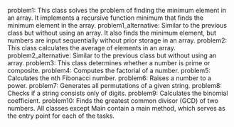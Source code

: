 problem1: This class solves the problem of finding the minimum element in an array. It implements a recursive function minimum that finds the minimum element in the array.
problem1_alternative: Similar to the previous class but without using an array. It also finds the minimum element, but numbers are input sequentially without prior storage in an array.
problem2: This class calculates the average of elements in an array.
problem2_alternative: Similar to the previous class but without using an array.
problem3: This class determines whether a number is prime or composite.
problem4: Computes the factorial of a number.
problem5: Calculates the nth Fibonacci number.
problem6: Raises a number to a power.
problem7: Generates all permutations of a given string.
problem8: Checks if a string consists only of digits.
problem9: Calculates the binomial coefficient.
problem10: Finds the greatest common divisor (GCD) of two numbers.
All classes except Main contain a main method, which serves as the entry point for each of the tasks.
